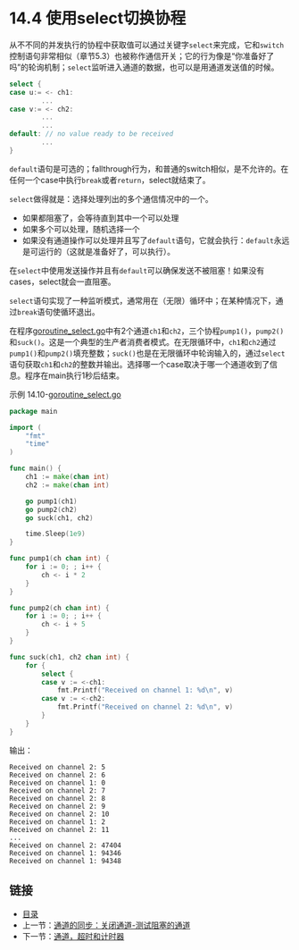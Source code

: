# 14.4 使用select切换协程

从不不同的并发执行的协程中获取值可以通过关键字`select`来完成，它和`switch`控制语句非常相似（章节5.3）也被称作通信开关；它的行为像是“你准备好了吗”的轮询机制；`select`监听进入通道的数据，也可以是用通道发送值的时候。
```go
select {
case u:= <- ch1:
        ...
case v:= <- ch2:
        ...
        ...
default: // no value ready to be received
        ...
}
```
`default`语句是可选的；fallthrough行为，和普通的switch相似，是不允许的。在任何一个case中执行`break`或者`return`，select就结束了。

`select`做得就是：选择处理列出的多个通信情况中的一个。
* 如果都阻塞了，会等待直到其中一个可以处理
* 如果多个可以处理，随机选择一个
* 如果没有通道操作可以处理并且写了`default`语句，它就会执行：`default`永远是可运行的（这就是准备好了，可以执行）。

在`select`中使用发送操作并且有`default`可以确保发送不被阻塞！如果没有cases，select就会一直阻塞。

`select`语句实现了一种监听模式，通常用在（无限）循环中；在某种情况下，通过`break`语句使循环退出。

在程序[goroutine_select.go](examples/chapter_14/goroutine_select.go)中有2个通道`ch1`和`ch2`，三个协程`pump1()`，`pump2()`和`suck()`。这是一个典型的生产者消费者模式。在无限循环中，`ch1`和`ch2`通过`pump1()`和`pump2()`填充整数；`suck()`也是在无限循环中轮询输入的，通过`select`语句获取`ch1`和`ch2`的整数并输出。选择哪一个case取决于哪一个通道收到了信息。程序在main执行1秒后结束。

示例 14.10-[goroutine_select.go](examples/chapter_14/goroutine_select.go)
```go
package main

import (
	"fmt"
	"time"
)

func main() {
	ch1 := make(chan int)
	ch2 := make(chan int)

	go pump1(ch1)
	go pump2(ch2)
	go suck(ch1, ch2)

	time.Sleep(1e9)
}

func pump1(ch chan int) {
	for i := 0; ; i++ {
		ch <- i * 2
	}
}

func pump2(ch chan int) {
	for i := 0; ; i++ {
		ch <- i + 5
	}
}

func suck(ch1, ch2 chan int) {
	for {
		select {
		case v := <-ch1:
			fmt.Printf("Received on channel 1: %d\n", v)
		case v := <-ch2:
			fmt.Printf("Received on channel 2: %d\n", v)
		}
	}
}
```
输出：
```
Received on channel 2: 5
Received on channel 2: 6
Received on channel 1: 0
Received on channel 2: 7
Received on channel 2: 8
Received on channel 2: 9
Received on channel 2: 10
Received on channel 1: 2
Received on channel 2: 11
...
Received on channel 2: 47404
Received on channel 1: 94346
Received on channel 1: 94348
```

## 链接

- [目录](directory.md)
- 上一节：[通道的同步：关闭通道-测试阻塞的通道](14.3.md)
- 下一节：[通道，超时和计时器](14.5.md)
